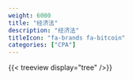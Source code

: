 ```yaml
---
weight: 6000
title: "经济法"
description: "经济法"
titleIcon: "fa-brands fa-bitcoin"
categories: ["CPA"]
---
```


{{< treeview display="tree" />}}

